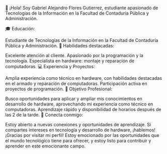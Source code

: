 👋 ¡Hola! Soy Gabriel Alejandro Flores Gutierrez, estudiante apasionado de Tecnologías de la Información en la Facultad de Contaduría Pública y Administración.

🎓 Educación:

Estudiante de Tecnologías de la Información en la Facultad de Contaduría Pública y Administración.
💼 Habilidades destacadas:

Excelente atención al cliente.
Apasionado por la programación y la tecnología.
Especialista en hardware: montaje y reparación de computadoras.
💻 Experiencia y Proyectos:

Amplia experiencia como técnico en hardware, con habilidades destacadas en el armado y reparación de computadoras.
Participación activa en proyectos de programación.
🚀 Objetivo Profesional:

Busco oportunidades para aplicar y ampliar mis conocimientos en desarrollo de hardware, aprovechando mi experiencia como técnico en computadoras.
Aprendizaje rápido y disponibilidad de horarios después de las 2 de la tarde.
🤝 Conecta conmigo:

Estoy abierto a nuevas conexiones y oportunidades de aprendizaje.
Si compartes intereses en tecnología y desarrollo de hardware, ¡hablemos!
¡Gracias por visitar mi perfil! Estoy emocionado por las oportunidades que el mundo tecnológico tiene para ofrecer, y estoy listo para contribuir y aprender en este emocionante campo.
